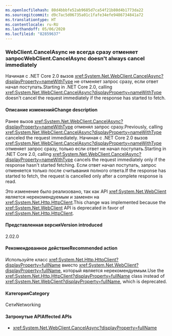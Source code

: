 ```yaml
---
ms.openlocfilehash: 80d4bbbfe52ab9685d7ca54f21b80d4b1773da22
ms.sourcegitcommit: d9c7ac5d06735a01c1fafe34efe9486734841a72
ms.translationtype: HT
ms.contentlocale: ru-RU
ms.lasthandoff: 05/06/2020
ms.locfileid: "82859637"
---
```

### <a name="webclientcancelasync-doesnt-always-cancel-immediately"></a><span data-ttu-id="3fb98-101">WebClient.CancelAsync не всегда сразу отменяет запрос</span><span class="sxs-lookup"><span data-stu-id="3fb98-101">WebClient.CancelAsync doesn't always cancel immediately</span></span>

<span data-ttu-id="3fb98-102">Начиная с .NET Core 2.0 вызов <xref:System.Net.WebClient.CancelAsync?displayProperty=nameWithType> не отменяет запрос сразу, если ответ начал поступать.</span><span class="sxs-lookup"><span data-stu-id="3fb98-102">Starting in .NET Core 2.0, calling <xref:System.Net.WebClient.CancelAsync?displayProperty=nameWithType> doesn't cancel the request immediately if the response has started to fetch.</span></span>

#### <a name="change-description"></a><span data-ttu-id="3fb98-103">Описание изменений</span><span class="sxs-lookup"><span data-stu-id="3fb98-103">Change description</span></span>

<span data-ttu-id="3fb98-104">Ранее вызов <xref:System.Net.WebClient.CancelAsync?displayProperty=nameWithType> отменял запрос сразу.</span><span class="sxs-lookup"><span data-stu-id="3fb98-104">Previously, calling <xref:System.Net.WebClient.CancelAsync?displayProperty=nameWithType> canceled the request immediately.</span></span> <span data-ttu-id="3fb98-105">Начиная с .NET Core 2.0 вызов <xref:System.Net.WebClient.CancelAsync?displayProperty=nameWithType> отменяет запрос сразу, только если ответ не начал поступать.</span><span class="sxs-lookup"><span data-stu-id="3fb98-105">Starting in .NET Core 2.0, calling <xref:System.Net.WebClient.CancelAsync?displayProperty=nameWithType> cancels the request immediately only if the response hasn't started fetching.</span></span> <span data-ttu-id="3fb98-106">Если ответ начал поступать, запрос отменяется только после считывания полного ответа.</span><span class="sxs-lookup"><span data-stu-id="3fb98-106">If the response has started to fetch, the request is cancelled only after a complete response is read.</span></span>

<span data-ttu-id="3fb98-107">Это изменение было реализовано, так как API <xref:System.Net.WebClient> является нерекомендуемым и заменен на <xref:System.Net.Http.HttpClient>.</span><span class="sxs-lookup"><span data-stu-id="3fb98-107">This change was implemented because the <xref:System.Net.WebClient> API is deprecated in favor of <xref:System.Net.Http.HttpClient>.</span></span>

#### <a name="version-introduced"></a><span data-ttu-id="3fb98-108">Представленная версия</span><span class="sxs-lookup"><span data-stu-id="3fb98-108">Version introduced</span></span>

<span data-ttu-id="3fb98-109">2.0</span><span class="sxs-lookup"><span data-stu-id="3fb98-109">2.0</span></span>

#### <a name="recommended-action"></a><span data-ttu-id="3fb98-110">Рекомендованное действие</span><span class="sxs-lookup"><span data-stu-id="3fb98-110">Recommended action</span></span>

<span data-ttu-id="3fb98-111">Используйте класс <xref:System.Net.Http.HttpClient?displayProperty=fullName> вместо <xref:System.Net.WebClient?displayProperty=fullName>, который является нерекомендуемым.</span><span class="sxs-lookup"><span data-stu-id="3fb98-111">Use the <xref:System.Net.Http.HttpClient?displayProperty=fullName> class instead of <xref:System.Net.WebClient?displayProperty=fullName>, which is deprecated.</span></span>

#### <a name="category"></a><span data-ttu-id="3fb98-112">Категория</span><span class="sxs-lookup"><span data-stu-id="3fb98-112">Category</span></span>

<span data-ttu-id="3fb98-113">Сети</span><span class="sxs-lookup"><span data-stu-id="3fb98-113">Networking</span></span>

#### <a name="affected-apis"></a><span data-ttu-id="3fb98-114">Затронутые API</span><span class="sxs-lookup"><span data-stu-id="3fb98-114">Affected APIs</span></span>

- <xref:System.Net.WebClient.CancelAsync?displayProperty=fullName>

<!--

#### Affected APIs

- `M:System.Net.WebClient.CancelAsync`

-->
